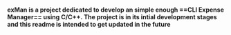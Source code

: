 #### **exMan** is a project dedicated to develop an simple enough ==**CLI Expense Manager**== using **C/C++**. The project is in its intial development stages and this readme is intended to get updated in the future ####